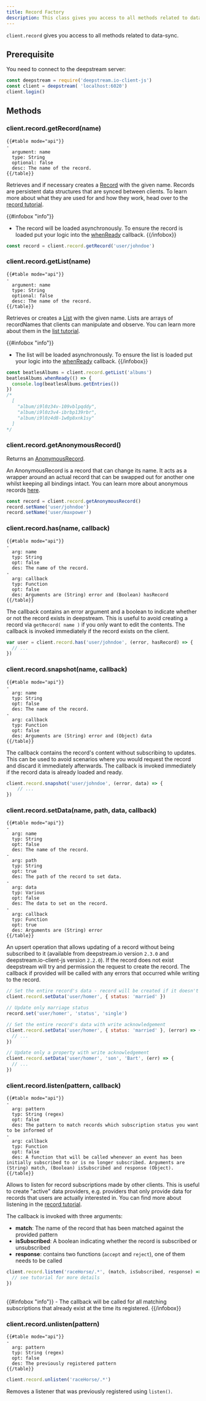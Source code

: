 ```yaml
---
title: Record Factory
description: This class gives you access to all methods related to data-sync
---
```


`client.record` gives you access to all methods related to data-sync.

## Prerequisite

You need to connect to the deepstream server:

```javascript
const deepstream = require('deepstream.io-client-js')
const client = deepstream( 'localhost:6020')
client.login()
```

## Methods

### client.record.getRecord(name)
```
{{#table mode="api"}}
-
  argument: name
  type: String
  optional: false
  desc: The name of the record.
{{/table}}
```

Retrieves and if necessary creates a [Record](/docs/client-js/datasync-record/) with the given name. Records are persistent data structures that are synced between clients. To learn more about what they are used for and how they work, head over to the [record tutorial](/tutorials/core/datasync-records/).

{{#infobox "info"}}
- The record will be loaded asynchronously. To ensure the record is loaded put your logic into the [whenReady](/tutorials/core/datasync-records/) callback.
{{/infobox}}

```javascript
const record = client.record.getRecord('user/johndoe')
```

### client.record.getList(name)
```
{{#table mode="api"}}
-
  argument: name
  type: String
  optional: false
  desc: The name of the record.
{{/table}}
```

Retrieves or creates a [List](../datasync-list/) with the given name. Lists are arrays of recordNames that clients can manipulate and observe. You can learn more about them in the [list tutorial](/tutorials/core/datasync-lists/).

{{#infobox "info"}}
- The list will be loaded asynchronously. To ensure the list is loaded put your
logic into the [whenReady](/tutorials/core/datasync-records/) callback.
{{/infobox}}

```javascript
const beatlesAlbums = client.record.getList('albums')
beatlesAlbums.whenReady(() => {
  console.log(beatlesAlbums.getEntries())
})
/*
  [
    "album/i9l0z34v-109vblpqddy",
    "album/i9l0z3v4-ibrbp139rbr",
    "album/i9l0z4d8-1w0p8xnk1sy"
  ]
*/
```

### client.record.getAnonymousRecord()

Returns an [AnonymousRecord](../datasync-anonymous-record/).

An AnonymousRecord is a record that can change its name. It
acts as a wrapper around an actual record that can
be swapped out for another one whilst keeping all bindings intact.
You can learn more about anonymous records [here](/tutorials/core/datasync-anonymous-records/).

```javascript
const record = client.record.getAnonymousRecord()
record.setName('user/johndoe')
record.setName('user/maxpower')
```

### client.record.has(name, callback)
```
{{#table mode="api"}}
-
  arg: name
  typ: String
  opt: false
  des: The name of the record.
-
  arg: callback
  typ: Function
  opt: false
  des: Arguments are (String) error and (Boolean) hasRecord
{{/table}}
```

The callback contains an error argument and a boolean to indicate whether or not the record exists in deepstream. This is useful to avoid creating a record via `getRecord( name )` if you only want to edit the contents. The callback is invoked immediately if the record exists on the client.

```javascript
var user = client.record.has('user/johndoe', (error, hasRecord) => {
  // ...
})
```

### client.record.snapshot(name, callback)
```
{{#table mode="api"}}
-
  arg: name
  typ: String
  opt: false
  des: The name of the record.
-
  arg: callback
  typ: Function
  opt: false
  des: Arguments are (String) error and (Object) data
{{/table}}
```

The callback contains the record's content without subscribing to updates. This can be used to avoid scenarios where you would request the record and discard it immediately afterwards. The callback is invoked immediately if the record data is already loaded and ready.

```javascript
client.record.snapshot('user/johndoe', (error, data) => {
	// ...
})
```

### client.record.setData(name, path, data, callback)
```
{{#table mode="api"}}
-
  arg: name
  typ: String
  opt: false
  des: The name of the record.
-
  arg: path
  typ: String
  opt: true
  des: The path of the record to set data.
-
  arg: data
  typ: Various
  opt: false
  des: The data to set on the record.
-
  arg: callback
  typ: Function
  opt: true
  des: Arguments are (String) error
{{/table}}
```
An upsert operation that allows updating of a record without being subscribed to it (available from deepstream.io version `2.3.0` and deepstream.io-client-js version `2.2.0`). If the record does not exist deepstream will try and permission the request to create the record. The callback if provided will be called with any errors that occurred while writing to the record.

```javascript
// Set the entire record's data - record will be created if it doesn't exist
client.record.setData('user/homer', { status: 'married' })

// Update only marriage status
record.set('user/homer', 'status', 'single')

// Set the entire record's data with write acknowledgement
client.record.setData('user/homer', { status: 'married' }, (error) => {
  // ...
})

// Update only a property with write acknowledgement
client.record.setData('user/homer', 'son', 'Bart', (err) => {
  // ...
})
```

### client.record.listen(pattern, callback)
```
{{#table mode="api"}}
-
  arg: pattern
  typ: String (regex)
  opt: false
  des: The pattern to match records which subscription status you want to be informed of
-
  arg: callback
  typ: Function
  opt: false
  des: A function that will be called whenever an event has been initially subscribed to or is no longer subscribed. Arguments are (String) match, (Boolean) isSubscribed and response (Object).
{{/table}}
```

Allows to listen for record subscriptions made by other clients. This is useful to create "active" data providers, e.g. providers that only provide data for records that users are actually interested in. You can find more about listening in the [record tutorial](/tutorials/core/datasync-records/).

The callback is invoked with three arguments:
- **match**: The name of the record that has been matched against the provided pattern
- **isSubscribed**: A boolean indicating whether the record is subscribed or unsubscribed
- **response**: contains two functions (`accept` and `reject`), one of them needs to be called

```javascript
client.record.listen('raceHorse/.*', (match, isSubscribed, response) => {
  // see tutorial for more details
})
```

<br/>
{{#infobox "info"}}
- The callback will be called for all matching subscriptions that already exist at the time its registered.
{{/infobox}}

### client.record.unlisten(pattern)
```
{{#table mode="api"}}
-
  arg: pattern
  typ: String (regex)
  opt: false
  des: The previously registered pattern
{{/table}}
```

```javascript
client.record.unlisten('raceHorse/.*')
```

Removes a listener that was previously registered using `listen()`.
